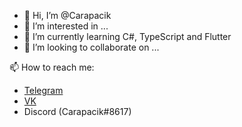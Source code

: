 - 👋 Hi, I’m @Carapacik
- 👀 I’m interested in ...
- 🌱 I’m currently learning C#, TypeScript and Flutter
- 💞️ I’m looking to collaborate on ...

📫 How to reach me: 
 - [Telegram](https://t.me/carapacik) 
 - [VK](https://vk.com/carapacikov)
 - Discord (Carapacik#8617)
<!---
Carapacik/Carapacik is a ✨ special ✨ repository because its `README.md` (this file) appears on your GitHub profile.
You can click the Preview link to take a look at your changes.
--->
